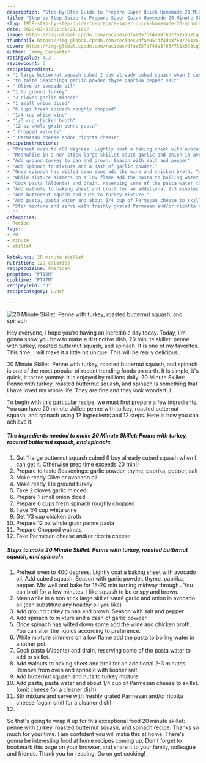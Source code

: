 ```yaml
---
description: "Step-by-Step Guide to Prepare Super Quick Homemade 20 Minute Skillet: Penne with turkey, roasted butternut squash, and spinach"
title: "Step-by-Step Guide to Prepare Super Quick Homemade 20 Minute Skillet: Penne with turkey, roasted butternut squash, and spinach"
slug: 1958-step-by-step-guide-to-prepare-super-quick-homemade-20-minute-skillet-penne-with-turkey-roasted-butternut-squash-and-spinach
date: 2020-07-31T01:01:21.169Z
image: https://img-global.cpcdn.com/recipes/dfae057df4da8f63/751x532cq70/20-minute-skillet-penne-with-turkey-roasted-butternut-squash-and-spinach-recipe-main-photo.jpg
thumbnail: https://img-global.cpcdn.com/recipes/dfae057df4da8f63/751x532cq70/20-minute-skillet-penne-with-turkey-roasted-butternut-squash-and-spinach-recipe-main-photo.jpg
cover: https://img-global.cpcdn.com/recipes/dfae057df4da8f63/751x532cq70/20-minute-skillet-penne-with-turkey-roasted-butternut-squash-and-spinach-recipe-main-photo.jpg
author: Jimmy Carpenter
ratingvalue: 4.3
reviewcount: 6
recipeingredient:
- "1 large butternut squash cubed I buy already cubed squash when I can get it Otherwise prep time exceeds 20 min"
- "to taste Seasonings garlic powder thyme paprika pepper salt"
- " Olive or avocado oil"
- "1 lb ground turkey"
- "2 cloves garlic minced"
- "1 small onion diced"
- "6 cups fresh spinach roughly chopped"
- "1/4 cup white wine"
- "1/3 cup chicken broth"
- "12 oz whole grain penne pasta"
- " Chopped walnuts"
- " Parmesan cheese andor ricotta cheese"
recipeinstructions:
- "Preheat oven to 400 degrees. Lightly coat a baking sheet with avocado oil. Add cubed squash. Season with garlic powder, thyme, paprika, pepper. Mix well and bake for 15-20 min turning midway through.. You can broil for a few minutes. I like squash to be crispy and brown."
- "Meanwhile in a non stick large skillet sauté garlic and onion in avocado oil (can substitute any healthy oil you like)"
- "Add ground turkey to pan and brown. Season with salt and pepper"
- "Add spinach to mixture and a dash of garlic powder."
- "Once spinach has wilted down some add the wine and chicken broth. You can alter the liquids according to preference."
- "While mixture simmers on a low flame add the pasta to boiling water in another pot."
- "Cook pasta (Aldente) and drain, reserving some of the pasta water to add to skillet."
- "Add walnuts to baking sheet and broil for an additional 2-3 minutes. Remove from oven and sprinkle with kosher salt."
- "Add butternut squash and nuts to turkey mixture."
- "Add pasta, pasta water and about 1/4 cup of Parmesan cheese to skillet. (omit cheese for a cleaner dish)"
- "Stir mixture and serve with freshly grated Parmesan and/or ricotta cheese (again omit for a cleaner dish)"
- ""
categories:
- Recipe
tags:
- 20
- minute
- skillet

katakunci: 20 minute skillet 
nutrition: 129 calories
recipecuisine: American
preptime: "PT10M"
cooktime: "PT47M"
recipeyield: "3"
recipecategory: Lunch

---
```



![20 Minute Skillet: Penne with turkey, roasted butternut squash, and spinach](https://img-global.cpcdn.com/recipes/dfae057df4da8f63/751x532cq70/20-minute-skillet-penne-with-turkey-roasted-butternut-squash-and-spinach-recipe-main-photo.jpg)

Hey everyone, I hope you're having an incredible day today. Today, I'm gonna show you how to make a distinctive dish, 20 minute skillet: penne with turkey, roasted butternut squash, and spinach. It is one of my favorites. This time, I will make it a little bit unique. This will be really delicious.

20 Minute Skillet: Penne with turkey, roasted butternut squash, and spinach is one of the most popular of recent trending foods on earth. It is simple, it's quick, it tastes yummy. It is enjoyed by millions daily. 20 Minute Skillet: Penne with turkey, roasted butternut squash, and spinach is something that I have loved my whole life. They are fine and they look wonderful.




To begin with this particular recipe, we must first prepare a few ingredients. You can have 20 minute skillet: penne with turkey, roasted butternut squash, and spinach using 12 ingredients and 12 steps. Here is how you can achieve it.

<!--inarticleads1-->

##### The ingredients needed to make 20 Minute Skillet: Penne with turkey, roasted butternut squash, and spinach:

1. Get 1 large butternut squash cubed (I buy already cubed squash when I can get it. Otherwise prep time exceeds 20 min!)
1. Prepare to taste Seasonings: garlic powder, thyme, paprika, pepper, salt
1. Make ready  Olive or avocado oil
1. Make ready 1 lb ground turkey
1. Take 2 cloves garlic minced
1. Prepare 1 small onion diced
1. Prepare 6 cups fresh spinach roughly chopped
1. Take 1/4 cup white wine
1. Get 1/3 cup chicken broth
1. Prepare 12 oz whole grain penne pasta
1. Prepare  Chopped walnuts
1. Take  Parmesan cheese and/or ricotta cheese




<!--inarticleads2-->

##### Steps to make 20 Minute Skillet: Penne with turkey, roasted butternut squash, and spinach:

1. Preheat oven to 400 degrees. Lightly coat a baking sheet with avocado oil. Add cubed squash. Season with garlic powder, thyme, paprika, pepper. Mix well and bake for 15-20 min turning midway through.. You can broil for a few minutes. I like squash to be crispy and brown.
1. Meanwhile in a non stick large skillet sauté garlic and onion in avocado oil (can substitute any healthy oil you like)
1. Add ground turkey to pan and brown. Season with salt and pepper
1. Add spinach to mixture and a dash of garlic powder.
1. Once spinach has wilted down some add the wine and chicken broth. You can alter the liquids according to preference.
1. While mixture simmers on a low flame add the pasta to boiling water in another pot.
1. Cook pasta (Aldente) and drain, reserving some of the pasta water to add to skillet.
1. Add walnuts to baking sheet and broil for an additional 2-3 minutes. Remove from oven and sprinkle with kosher salt.
1. Add butternut squash and nuts to turkey mixture.
1. Add pasta, pasta water and about 1/4 cup of Parmesan cheese to skillet. (omit cheese for a cleaner dish)
1. Stir mixture and serve with freshly grated Parmesan and/or ricotta cheese (again omit for a cleaner dish)
1. 




So that's going to wrap it up for this exceptional food 20 minute skillet: penne with turkey, roasted butternut squash, and spinach recipe. Thanks so much for your time. I am confident you will make this at home. There's gonna be interesting food at home recipes coming up. Don't forget to bookmark this page on your browser, and share it to your family, colleague and friends. Thank you for reading. Go on get cooking!
